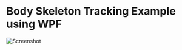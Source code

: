 # Body Skeleton Tracking Example using WPF

![Screenshot](https://user-images.githubusercontent.com/1378165/68502502-62993d00-0215-11ea-8964-4e6d4dd95fd1.jpg)
